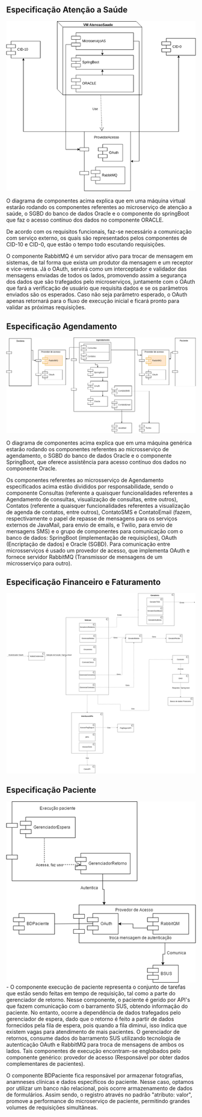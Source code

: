 

## Especificação Atenção a Saúde
<img src="componente_atencaoasaude.png"/>

O diagrama de componentes acima explica que em uma máquina virtual estarão rodando os componentes referentes ao microserviço de atenção a saúde, o SGBD do banco de dados Oracle e o componente do springBoot que faz o acesso contínuo dos dados no componente ORACLE.

De acordo com os requisitos funcionais, faz-se necessário a comunicação com serviço externo, os quais são representados pelos componentes de CID-10 e CID-0, que estão o tempo todo escutando requisições.

O componente RabbitMQ é um servidor ativo para trocar de mensagem em sistemas, de tal forma que exista um produtor da mensagem e um receptor e vice-versa. Já o OAuth, servirá como um interceptador e validador das mensagens enviadas de todos os lados, promovendo assim a segurança dos dados que são trafegados pelo microserviços, juntamente com o OAuth que fará a verificação de usuário que requisita dados e se os parâmetros enviados são os esperados. Caso não seja parâmetro esperado, o OAuth apenas retornará para o fluxo de execução inicial e ficará pronto para validar as próximas requisições.

## Especificação Agendamento

<img src="ComponentesAgendamento.png" />

O diagrama de componentes acima explica que em uma máquina genérica estarão rodando os componentes referentes ao microsserviço de agendamento, o SGBD do banco de dados Oracle e o componente SpringBoot, que oferece assistência para acesso contínuo dos dados no componente Oracle.

Os componentes referentes ao microsserviço de Agendamento especificados acima estão divididos por responsabilidade, sendo o componente Consultas (referente a quaisquer funcionalidades referentes a Agendamento de consultas, visualização de consultas, entre outros), Contatos (referente a quaisquer funcionalidades referentes a visualização de agenda de contatos, entre outros), ContatoSMS e ContatoEmail (fazem, respectivamente o papel de repasse de mensagens para os serviços externos de JavaMail, para envio de emails, e Twilio, para envio de mensagens SMS) e o grupo de componentes para comunicação com o banco de dados: SpringBoot (implementação de requisições), OAuth (Encriptação de dados) e Oracle (SGBD). Para comunicação entre microsserviços é usado um provedor de acesso, que implementa OAuth e fornece servidor RabbitMQ (Transmissor de mensagens de um microsserviço para outro).

## Especificação Financeiro e Faturamento

<img src="ComponenteFinanceiro.png" />

## Especificação Paciente

<img src="componente_paciente.png" />
- O componente execução de paciente representa o conjunto de tarefas que estão sendo feitas em tempo de requisição, tal como
a parte do gerenciador de retorno. Nesse componente, o paciente é gerido por API's que fazem comunicação com o barramento SUS,
obtendo informação do paciente. No entanto, ocorre a dependência de dados trafegados pelo gerenciador de espera, dado que o retorno
é feito a partir de dados fornecidos pela fila de espera, pois quando a fila diminui, isso indica que existem vagas para atendimento
de mais pacientes. O gerenciador de retornos, consume dados do barramento SUS utilizando tecnologia de autenticação OAuth e RabbitMQ para troca de mensagens
de ambos os lados. Tais componentes de execução encontram-se englobados pelo componente genérico: provedor de acesso (Responsável por obter dados complementares de pacientes).

O componente BDPaciente fica responsável por armazenar fotografias, anamneses clínicas e dados específicos do paciente. Nesse caso, optamos por utilizar um banco não relacional, 
pois ocorre armazenamento de dados de formulários. Assim sendo, o registro através no padrão "atributo: valor", promove a performance do microserviço de paciente, permitindo 
grandes volumes de requisições simultâneas.
